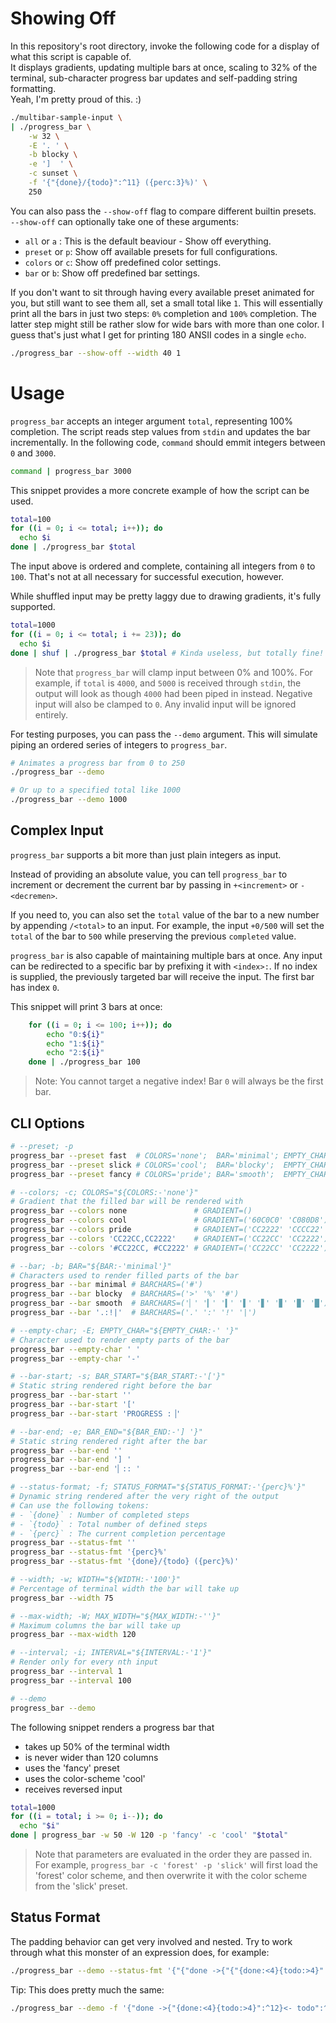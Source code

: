 # Showing Off

In this repository's root directory, invoke the following code for a display of what this script is capable of.  
It displays gradients, updating multiple bars at once, scaling to 32% of the terminal,
sub-character progress bar updates and self-padding string formatting.  
Yeah, I'm pretty proud of this. :)

```sh
./multibar-sample-input \
| ./progress_bar \
    -w 32 \
    -E '. ' \
    -b blocky \
    -e ']  ' \
    -c sunset \
    -f '{"{done}/{todo}":^11} ({perc:3}%)' \
    250
```

You can also pass the `--show-off` flag to compare different builtin presets.  
`--show-off` can optionally take one of these arguments:
- `all` or `a` : This is the default beaviour - Show off everything.
- `preset` or `p`: Show off available presets for full configurations.
- `colors` or `c`: Show off predefined color settings.
- `bar` or `b`: Show off predefined bar settings.

If you don't want to sit through having every available preset animated for you,
but still want to see them all, set a small total like `1`.
This will essentially print all the bars in just two steps: `0%` completion and `100%` completion.
The latter step might still be rather slow for wide bars with more than one color.
I guess that's just what I get for printing 180 ANSII codes in a single `echo`.

```bash
./progress_bar --show-off --width 40 1
```

# Usage

`progress_bar` accepts an integer argument `total`, representing 100% completion.
The script reads step values from `stdin` and updates the bar incrementally.
In the following code, `command` should emmit integers between `0` and `3000`.

```sh
command | progress_bar 3000
```


This snippet provides a more concrete example of how the script can be used.

```sh
total=100
for ((i = 0; i <= total; i++)); do
  echo $i
done | ./progress_bar $total
```


The input above is ordered and complete, containing all integers from `0` to `100`.
That's not at all necessary for successful execution, however.

While shuffled input may be pretty laggy due to drawing gradients, it's fully supported.

```sh
total=1000
for ((i = 0; i <= total; i += 23)); do
  echo $i
done | shuf | ./progress_bar $total # Kinda useless, but totally fine!
```

> Note that `progress_bar` will clamp input between 0% and 100%.
> For example, if `total` is `4000`, and `5000` is received through `stdin`,
> the output will look as though `4000` had been piped in instead.
> Negative input will also be clamped to `0`.
> Any invalid input will be ignored entirely.


For testing purposes, you can pass the `--demo` argument.
This will simulate piping an ordered series of integers to `progress_bar`.

```sh
# Animates a progress bar from 0 to 250
./progress_bar --demo

# Or up to a specified total like 1000
./progress_bar --demo 1000
```

## Complex Input
`progress_bar` supports a bit more than just plain integers as input.

Instead of providing an absolute value, you can tell `progress_bar` to increment or decrement the
current bar by passing in `+<increment>` or `-<decremen>`.

If you need to, you can also set the `total` value of the bar to a new number by appending `/<total>` to an input.
For example, the input `+0/500` will set the `total` of the bar to `500` while preserving the previous `completed` value.

`progress_bar` is also capable of maintaining multiple bars at once.
Any input can be redirected to a specific bar by prefixing it with `<index>:`.
If no index is supplied, the previously targeted bar will receive the input.
The first bar has index `0`.

This snippet will print 3 bars at once:

```bash
    for ((i = 0; i <= 100; i++)); do
        echo "0:${i}"
        echo "1:${i}"
        echo "2:${i}"
    done | ./progress_bar 100
```

> Note: You cannot target a negative index!
> Bar `0` will always be the first bar.


## CLI Options

```bash
# --preset; -p
progress_bar --preset fast  # COLORS='none';  BAR='minimal'; EMPTY_CHAR=' '; BAR_START='[';           BAR_END='] ';   STATUS_FORMAT='{perc}%'
progress_bar --preset slick # COLORS='cool';  BAR='blocky';  EMPTY_CHAR='-'; BAR_START='[';           BAR_END='] ';   STATUS_FORMAT='{done}/{todo}'
progress_bar --preset fancy # COLORS='pride'; BAR='smooth';  EMPTY_CHAR='-'; BAR_START='PROGRESS :▕'; BAR_END='▏:: '; STATUS_FORMAT='{done}/{todo} ({perc}%)'

# --colors; -c; COLORS="${COLORS:-'none'}"
# Gradient that the filled bar will be rendered with
progress_bar --colors none               # GRADIENT=()
progress_bar --colors cool               # GRADIENT=('60C0C0' 'C080D8')
progress_bar --colors pride              # GRADIENT=('CC2222' 'CCCC22' '22CC22' '22CCCC' '2222CC' 'CC22CC')
progress_bar --colors 'CC22CC,CC2222'    # GRADIENT=('CC22CC' 'CC2222')
progress_bar --colors '#CC22CC, #CC2222' # GRADIENT=('CC22CC' 'CC2222')

# --bar; -b; BAR="${BAR:-'minimal'}"
# Characters used to render filled parts of the bar
progress_bar --bar minimal # BARCHARS=('#')
progress_bar --bar blocky  # BARCHARS=('>' '%' '#')
progress_bar --bar smooth  # BARCHARS=('▏' '▎' '▍' '▌' '▋' '▊' '▉' '█')
progress_bar --bar '.:!|'  # BARCHARS=('.' ':' '!' '|')

# --empty-char; -E; EMPTY_CHAR="${EMPTY_CHAR:-' '}"
# Character used to render empty parts of the bar
progress_bar --empty-char ' '
progress_bar --empty-char '-'

# --bar-start; -s; BAR_START="${BAR_START:-'['}"
# Static string rendered right before the bar
progress_bar --bar-start ''
progress_bar --bar-start '['
progress_bar --bar-start 'PROGRESS :▕'

# --bar-end; -e; BAR_END="${BAR_END:-'] '}"
# Static string rendered right after the bar
progress_bar --bar-end ''
progress_bar --bar-end '] '
progress_bar --bar-end '▏:: '

# --status-format; -f; STATUS_FORMAT="${STATUS_FORMAT:-'{perc}%'}"
# Dynamic string rendered after the very right of the output
# Can use the following tokens:
# - `{done}` : Number of completed steps
# - `{todo}` : Total number of defined steps
# - `{perc}` : The current completion percentage
progress_bar --status-fmt ''
progress_bar --status-fmt '{perc}%'
progress_bar --status-fmt '{done}/{todo} ({perc}%)'

# --width; -w; WIDTH="${WIDTH:-'100'}"
# Percentage of terminal width the bar will take up
progress_bar --width 75

# --max-width; -W; MAX_WIDTH="${MAX_WIDTH:-''}"
# Maximum columns the bar will take up
progress_bar --max-width 120

# --interval; -i; INTERVAL="${INTERVAL:-'1'}"
# Render only for every nth input
progress_bar --interval 1
progress_bar --interval 100

# --demo
progress_bar --demo
```

The following snippet renders a progress bar that
- takes up 50% of the terminal width
- is never wider than 120 columns
- uses the 'fancy' preset
- uses the color-scheme 'cool'
- receives reversed input

```bash
total=1000
for ((i = total; i >= 0; i--)); do
  echo "$i"
done | progress_bar -w 50 -W 120 -p 'fancy' -c 'cool' "$total"
```

> Note that parameters are evaluated in the order they are passed in.  
> For example, `progress_bar -c 'forest' -p 'slick'` will first load the 'forest'
> color scheme, and then overwrite it with the color scheme from the 'slick' preset.


## Status Format

The padding behavior can get very involved and nested.
Try to work through what this monster of an expression does, for example:

```bash
./progress_bar --demo --status-fmt '{"{"done ->{"{"{done:<4}{todo:>4}":<10}":>12}<- todo":>28}":<30}'
```

Tip: This does pretty much the same:

```bash
./progress_bar --demo -f '{"done ->{"{done:<4}{todo:>4}":^12}<- todo":^30}'
```
